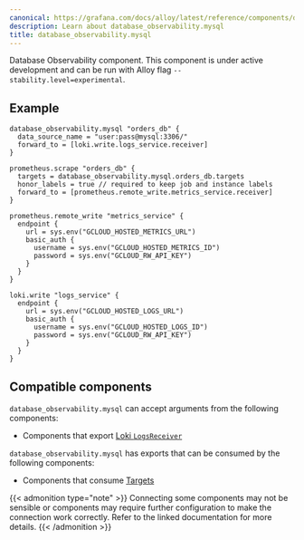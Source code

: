 ```yaml
---
canonical: https://grafana.com/docs/alloy/latest/reference/components/database_observability.mysql/
description: Learn about database_observability.mysql
title: database_observability.mysql
---
```


Database Observability component. This component is under active development and can be run with Alloy flag `--stability.level=experimental`.

## Example

```alloy
database_observability.mysql "orders_db" {
  data_source_name = "user:pass@mysql:3306/"
  forward_to = [loki.write.logs_service.receiver]
}

prometheus.scrape "orders_db" {
  targets = database_observability.mysql.orders_db.targets
  honor_labels = true // required to keep job and instance labels
  forward_to = [prometheus.remote_write.metrics_service.receiver]
}

prometheus.remote_write "metrics_service" {
  endpoint {
    url = sys.env("GCLOUD_HOSTED_METRICS_URL")
    basic_auth {
      username = sys.env("GCLOUD_HOSTED_METRICS_ID")
      password = sys.env("GCLOUD_RW_API_KEY")
    }
  }
}

loki.write "logs_service" {
  endpoint {
    url = sys.env("GCLOUD_HOSTED_LOGS_URL")
    basic_auth {
      username = sys.env("GCLOUD_HOSTED_LOGS_ID")
      password = sys.env("GCLOUD_RW_API_KEY")
    }
  }
}
```

<!-- START GENERATED COMPATIBLE COMPONENTS -->

## Compatible components

`database_observability.mysql` can accept arguments from the following components:

- Components that export [Loki `LogsReceiver`](../../../compatibility/#loki-logsreceiver-exporters)

`database_observability.mysql` has exports that can be consumed by the following components:

- Components that consume [Targets](../../../compatibility/#targets-consumers)

{{< admonition type="note" >}}
Connecting some components may not be sensible or components may require further configuration to make the connection work correctly.
Refer to the linked documentation for more details.
{{< /admonition >}}

<!-- END GENERATED COMPATIBLE COMPONENTS -->
